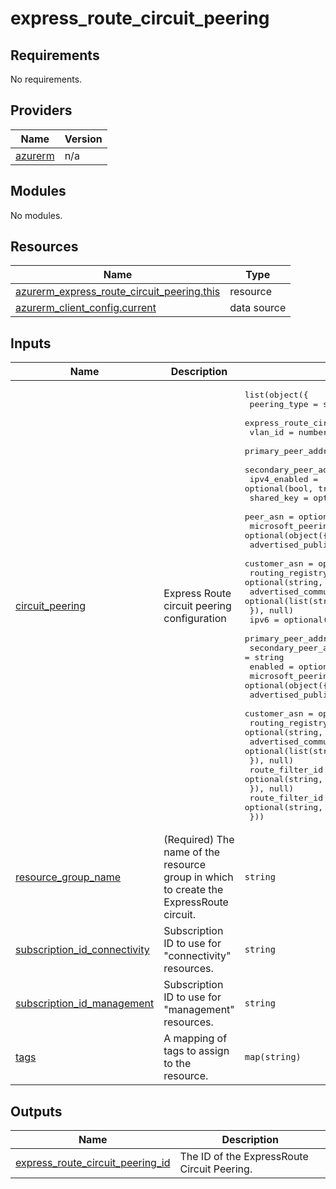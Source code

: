 # express_route_circuit_peering

<!-- BEGINNING OF PRE-COMMIT-TERRAFORM DOCS HOOK -->
## Requirements

No requirements.

## Providers

| Name | Version |
|------|---------|
| <a name="provider_azurerm"></a> [azurerm](#provider\_azurerm) | n/a |

## Modules

No modules.

## Resources

| Name | Type |
|------|------|
| [azurerm_express_route_circuit_peering.this](https://registry.terraform.io/providers/hashicorp/azurerm/latest/docs/resources/express_route_circuit_peering) | resource |
| [azurerm_client_config.current](https://registry.terraform.io/providers/hashicorp/azurerm/latest/docs/data-sources/client_config) | data source |

## Inputs

| Name | Description | Type | Default | Required |
|------|-------------|------|---------|:--------:|
| <a name="input_circuit_peering"></a> [circuit\_peering](#input\_circuit\_peering) | Express Route circuit peering configuration | <pre>list(object({<br/>    peering_type                  = string<br/>    express_route_circuit_name    = string<br/>    vlan_id                       = number<br/>    primary_peer_address_prefix   = optional(string)<br/>    secondary_peer_address_prefix = optional(string)<br/>    ipv4_enabled                  = optional(bool, true)<br/>    shared_key                    = optional(string, null)<br/>    peer_asn                      = optional(number, null)<br/>    microsoft_peering_config = optional(object({<br/>      advertised_public_prefixes = list(string)<br/>      customer_asn               = optional(number, 0)<br/>      routing_registry_name      = optional(string, "NONE")<br/>      advertised_communities     = optional(list(string))<br/>    }), null)<br/>    ipv6 = optional(object({<br/>      primary_peer_address_prefix   = string<br/>      secondary_peer_address_prefix = string<br/>      enabled                       = optional(bool, true)<br/>      microsoft_peering = optional(object({<br/>        advertised_public_prefixes = list(string)<br/>        customer_asn               = optional(number, 0)<br/>        routing_registry_name      = optional(string, "NONE")<br/>        advertised_communities     = optional(list(string))<br/>      }), null)<br/>      route_filter_id = optional(string, null)<br/>    }), null)<br/>    route_filter_id = optional(string, null)<br/>  }))</pre> | `[]` | no |
| <a name="input_resource_group_name"></a> [resource\_group\_name](#input\_resource\_group\_name) | (Required) The name of the resource group in which to create the ExpressRoute circuit. | `string` | n/a | yes |
| <a name="input_subscription_id_connectivity"></a> [subscription\_id\_connectivity](#input\_subscription\_id\_connectivity) | Subscription ID to use for "connectivity" resources. | `string` | n/a | yes |
| <a name="input_subscription_id_management"></a> [subscription\_id\_management](#input\_subscription\_id\_management) | Subscription ID to use for "management" resources. | `string` | n/a | yes |
| <a name="input_tags"></a> [tags](#input\_tags) | A mapping of tags to assign to the resource. | `map(string)` | `null` | no |

## Outputs

| Name | Description |
|------|-------------|
| <a name="output_express_route_circuit_peering_id"></a> [express\_route\_circuit\_peering\_id](#output\_express\_route\_circuit\_peering\_id) | The ID of the ExpressRoute Circuit Peering. |
<!-- END OF PRE-COMMIT-TERRAFORM DOCS HOOK -->

